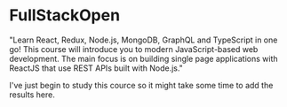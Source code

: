 # FullStackOpen

"Learn React, Redux, Node.js, MongoDB, GraphQL and TypeScript in one go! This course will introduce you to modern JavaScript-based web development. The main focus is on building single page applications with ReactJS that use REST APIs built with Node.js."

I've just begin to study this cource so it might take some time to add the results here.
